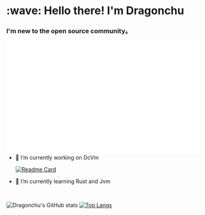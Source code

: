 <h1 align="left" id="macropower-title">:wave: Hello there! I'm Dragonchu</h1>
<h3 align="left">I'm new to the open source community。</h3>

<a href="#macropower-title">
  <img src="https://raw.githubusercontent.com/MacroPower/github-stats-transparent/output/generated/overview.svg" alt="macropower" align="right" />
</a>


- 🔭 I’m currently working on DcVm
  
  [![Readme Card](https://github-readme-stats.vercel.app/api/pin/?username=Dragonchu&repo=DcVm)](https://github.com/Dragonchu/DcVm)
  
- 🌱 I’m currently learning Rust and Jvm

<br>


![Dragonchu's GitHub stats](https://github-readme-stats.vercel.app/api?username=Dragonchu&show_icons=true&count_private=true)
[![Top Langs](https://github-readme-stats.vercel.app/api/top-langs/?username=Dragonchu&exclude_repo=MyTwitter,littleScheduler,MyTwitterPHP,Dragonchu.github.io&layout=compact)](https://github.com/anuraghazra/github-readme-stats)
